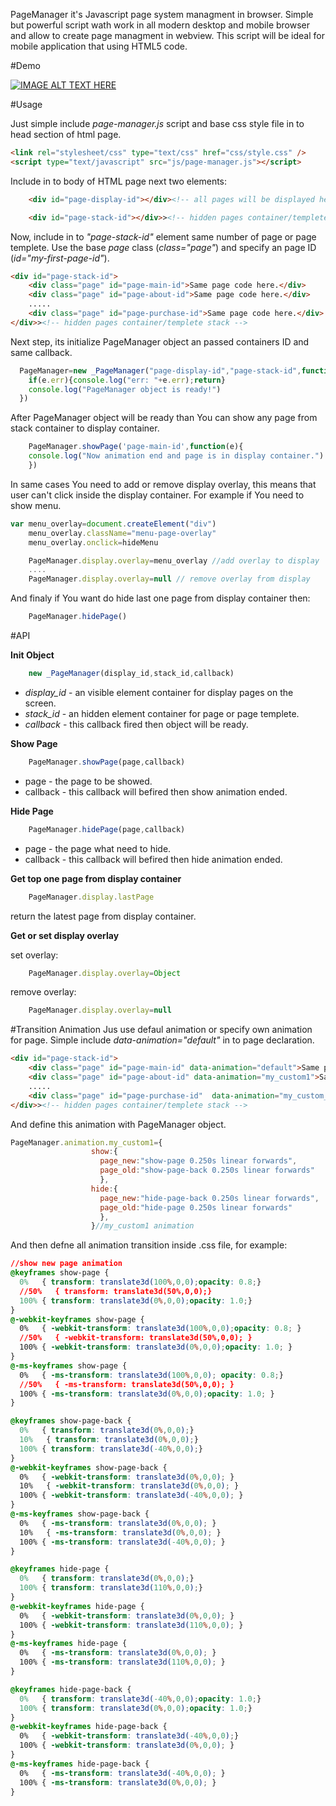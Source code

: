 

PageManager it's Javascript page system managment in browser. Simple but powerful script wath work in all modern desktop and mobile browser and allow to create page managment in webview. This script will be ideal for mobile application that using HTML5 code.

#Demo

[![IMAGE ALT TEXT HERE](http://img.youtube.com/vi/2VQfRn1H8HE/0.jpg)](http://www.youtube.com/watch?v=2VQfRn1H8HE)

#Usage

Just simple include *page-manager.js* script and base css style file in to head section of html page.

``` html
<link rel="stylesheet/css" type="text/css" href="css/style.css" />
<script type="text/javascript" src="js/page-manager.js"></script>
```

Include in to body of HTML page next two elements:

``` html
 	<div id="page-display-id"></div><!-- all pages will be displayed here -->

 	<div id="page-stack-id"></div>><!-- hidden pages container/templete stack -->
```

Now, include in to *"page-stack-id"* element same number of page or page templete. Use the base *page* class (*class="page"*) and specify an page ID (*id="my-first-page-id"*).

``` html
<div id="page-stack-id">
	<div class="page" id="page-main-id">Same page code here.</div>
	<div class="page" id="page-about-id">Same page code here.</div>
	.....	
	<div class="page" id="page-purchase-id">Same page code here.</div>
</div>><!-- hidden pages container/templete stack -->

```

Next step, its initialize PageManager object an passed containers ID and same callback.

``` javascript
  PageManager=new _PageManager("page-display-id","page-stack-id",function(e){
    if(e.err){console.log("err: "+e.err);return}
    console.log("PageManager object is ready!")
  })
```

After PageManager object will be ready than You can show any page from stack container to display container.

``` javascript
	PageManager.showPage('page-main-id',function(e){
	console.log("Now animation end and page is in display container.")
	})
```

In same cases You need to add or remove display overlay, this means that user can't click inside the display container. For example if You need to show menu.

``` javascript
var menu_overlay=document.createElement("div")
    menu_overlay.className="menu-page-overlay"
    menu_overlay.onclick=hideMenu

    PageManager.display.overlay=menu_overlay //add overlay to display
    ....
    PageManager.display.overlay=null // remove overlay from display
```
And finaly if You want do hide last one page from display container then:

``` javascript
	PageManager.hidePage()
```

#API

 **Init Object**

``` javascript
	new _PageManager(display_id,stack_id,callback)
```
- *display_id* - an visible element container for display pages on the screen.
- *stack_id* - an hidden element container for page or page templete.
- *callback* - this callback fired then object will be ready.

**Show Page**

``` javascript
	PageManager.showPage(page,callback)
```
- page - the page to be showed.
- callback - this callback will befired then show animation ended.

**Hide Page**

``` javascript
	PageManager.hidePage(page,callback)
```
- page - the page what need to hide.
- callback - this callback will befired then hide animation ended.

**Get top one page from display container**

``` javascript
	PageManager.display.lastPage
```
return the latest page from display container.

**Get or set display overlay**

set overlay:

``` javascript
	PageManager.display.overlay=Object
```

remove overlay:

``` javascript
	PageManager.display.overlay=null
```

#Transition Animation
Jus use defaul animation or specify own animation for page. Simple include *data-animation="default"* in to page declaration.

``` html
<div id="page-stack-id">
	<div class="page" id="page-main-id" data-animation="default">Same page code here.</div>
	<div class="page" id="page-about-id" data-animation="my_custom1">Same page code here.</div>
	.....	
	<div class="page" id="page-purchase-id"  data-animation="my_custom_cool">Same page code here.</div>
</div>><!-- hidden pages container/templete stack -->
```
And define this animation with PageManager object.
``` javascript
PageManager.animation.my_custom1={
		          show:{
		            page_new:"show-page 0.250s linear forwards",
		            page_old:"show-page-back 0.250s linear forwards"
		            },
		          hide:{
		            page_new:"hide-page-back 0.250s linear forwards",
		            page_old:"hide-page 0.250s linear forwards"
		            },
		          }//my_custom1 animation
```
And then defne all animation transition inside .css file, for example: 

``` css
//show new page animation
@keyframes show-page {
  0%   { transform: translate3d(100%,0,0);opacity: 0.8;}
  //50%   { transform: translate3d(50%,0,0);}
  100% { transform: translate3d(0%,0,0);opacity: 1.0;}
}
@-webkit-keyframes show-page {
  0%   { -webkit-transform: translate3d(100%,0,0);opacity: 0.8; }
  //50%   { -webkit-transform: translate3d(50%,0,0); }
  100% { -webkit-transform: translate3d(0%,0,0);opacity: 1.0; }
}
@-ms-keyframes show-page {
  0%   { -ms-transform: translate3d(100%,0,0); opacity: 0.8;}
  //50%   { -ms-transform: translate3d(50%,0,0); }
  100% { -ms-transform: translate3d(0%,0,0);opacity: 1.0; }
}

@keyframes show-page-back {
  0%   { transform: translate3d(0%,0,0);}
  10%   { transform: translate3d(0%,0,0);}
  100% { transform: translate3d(-40%,0,0);}
}
@-webkit-keyframes show-page-back {
  0%   { -webkit-transform: translate3d(0%,0,0); }
  10%   { -webkit-transform: translate3d(0%,0,0); }
  100% { -webkit-transform: translate3d(-40%,0,0); }
}
@-ms-keyframes show-page-back {
  0%   { -ms-transform: translate3d(0%,0,0); }
  10%   { -ms-transform: translate3d(0%,0,0); }
  100% { -ms-transform: translate3d(-40%,0,0); }
}

@keyframes hide-page {
  0%   { transform: translate3d(0%,0,0);}
  100% { transform: translate3d(110%,0,0);}
}
@-webkit-keyframes hide-page {
  0%   { -webkit-transform: translate3d(0%,0,0); }
  100% { -webkit-transform: translate3d(110%,0,0); }
}
@-ms-keyframes hide-page {
  0%   { -ms-transform: translate3d(0%,0,0); }
  100% { -ms-transform: translate3d(110%,0,0); }
}

@keyframes hide-page-back {
  0%   { transform: translate3d(-40%,0,0);opacity: 1.0;}
  100% { transform: translate3d(0%,0,0);opacity: 1.0;}
}
@-webkit-keyframes hide-page-back {
  0%   { -webkit-transform: translate3d(-40%,0,0);}
  100% { -webkit-transform: translate3d(0%,0,0); }
}
@-ms-keyframes hide-page-back {
  0%   { -ms-transform: translate3d(-40%,0,0); }
  100% { -ms-transform: translate3d(0%,0,0); }
}
```


